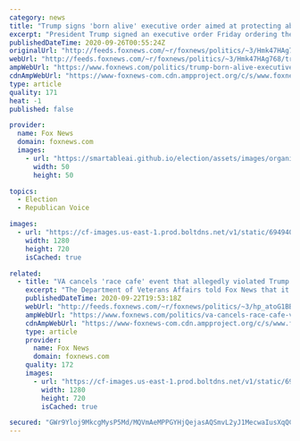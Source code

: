 ```yaml
---
category: news
title: "Trump signs 'born alive' executive order aimed at protecting abortion survivors"
excerpt: "President Trump signed an executive order Friday ordering the Health and Human Services Department to ensure federally-funded facilities provide life-saving medical care for infants who survive abortions."
publishedDateTime: 2020-09-26T00:55:24Z
originalUrl: "http://feeds.foxnews.com/~r/foxnews/politics/~3/Hmk47HAg768/trump-born-alive-executive-order-abortion"
webUrl: "http://feeds.foxnews.com/~r/foxnews/politics/~3/Hmk47HAg768/trump-born-alive-executive-order-abortion"
ampWebUrl: "https://www.foxnews.com/politics/trump-born-alive-executive-order-abortion.amp"
cdnAmpWebUrl: "https://www-foxnews-com.cdn.ampproject.org/c/s/www.foxnews.com/politics/trump-born-alive-executive-order-abortion.amp"
type: article
quality: 171
heat: -1
published: false

provider:
  name: Fox News
  domain: foxnews.com
  images:
    - url: "https://smartableai.github.io/election/assets/images/organizations/foxnews.com-50x50.jpg"
      width: 50
      height: 50

topics:
  - Election
  - Republican Voice

images:
  - url: "https://cf-images.us-east-1.prod.boltdns.net/v1/static/694940094001/06754adb-6203-4587-bfbf-467bfed21f59/62cf4be9-3a97-4fd1-9de6-a4009105a680/1280x720/match/image.jpg"
    width: 1280
    height: 720
    isCached: true

related:
  - title: "VA cancels 'race cafe' event that allegedly violated Trump's executive order"
    excerpt: "The Department of Veterans Affairs told Fox News that it has cancelled an event on race and microaggressions after appearing to defend it as complying with the president's recent executive order on critical race theory."
    publishedDateTime: 2020-09-22T19:53:18Z
    webUrl: "http://feeds.foxnews.com/~r/foxnews/politics/~3/hp_atoG1BBI/va-cancels-race-cafe-violated-trumps-executive-order"
    ampWebUrl: "https://www.foxnews.com/politics/va-cancels-race-cafe-violated-trumps-executive-order.amp"
    cdnAmpWebUrl: "https://www-foxnews-com.cdn.ampproject.org/c/s/www.foxnews.com/politics/va-cancels-race-cafe-violated-trumps-executive-order.amp"
    type: article
    provider:
      name: Fox News
      domain: foxnews.com
    quality: 172
    images:
      - url: "https://cf-images.us-east-1.prod.boltdns.net/v1/static/694940094001/ae351fce-9e7b-4383-bd6b-0d11a43fe5b3/b9ecc424-5aab-48da-bff1-d0e0711a01e5/1280x720/match/image.jpg"
        width: 1280
        height: 720
        isCached: true

secured: "GWr9Yloj9MkcgMysP5Md/MQVmAeMPPGYHjQejasAQSmvL2yJ1MecwaIusXqQCr5C9QYeUwWvCPIaydRHTud2q01I65IiylOmAncGbjlsYpbAXA1ugXHRj0JgjAoy8QsH07U5CpZw81EvmLdHx9zU/qf62OTIGGBJMjFkjeiojwnzB2TNO74Zt9HhLHkvmGz0lAKS430zcEiMfzSaJDynZdDo3qN53BEqnVAHFqNmWCfXBfGJoNNa3Wi4fx+RR6C/ZlPc6LDUE+aN/JBuuVhN0mCFs+oe6vAEWyAxg3DAaXtilNAJyKUWykTyi+Z978FjG42DFkUPAjQUOLsmouSy80PcDyoq43l17Nxwl/jgTu8=;f/Y4JkeiREeqPYIeLTy97w=="
---
```


